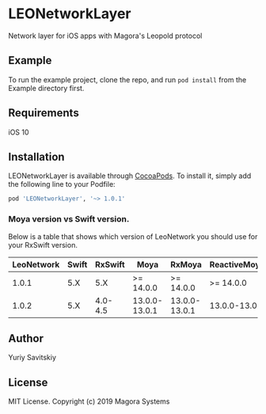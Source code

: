 # LEONetworkLayer
Network layer for iOS apps with Magora's Leopold protocol


## Example
To run the example project, clone the repo, and run `pod install` from the Example directory first.


## Requirements
iOS 10


## Installation

LEONetworkLayer is available through [CocoaPods](http://cocoapods.org). To install
it, simply add the following line to your Podfile:

```ruby
pod 'LEONetworkLayer', '~> 1.0.1'
```

### Moya version vs Swift version.

Below is a table that shows which version of LeoNetwork you should use for
your RxSwift version.

| LeoNetwork | Swift | RxSwift | Moya          | RxMoya          | ReactiveMoya  |
| ---------- | ----- | ------- | ------------- |---------------- |-------------- |
| 1.0.1      | 5.X   | 5.X     | >= 14.0.0     | >= 14.0.0       | >= 14.0.0     |
| 1.0.2      | 5.X   | 4.0-4.5 | 13.0.0-13.0.1 | 13.0.0-13.0.1   | 13.0.0-13.0.1 |

## Author
Yuriy Savitskiy

## License
MIT License. Copyright (c) 2019 Magora Systems

